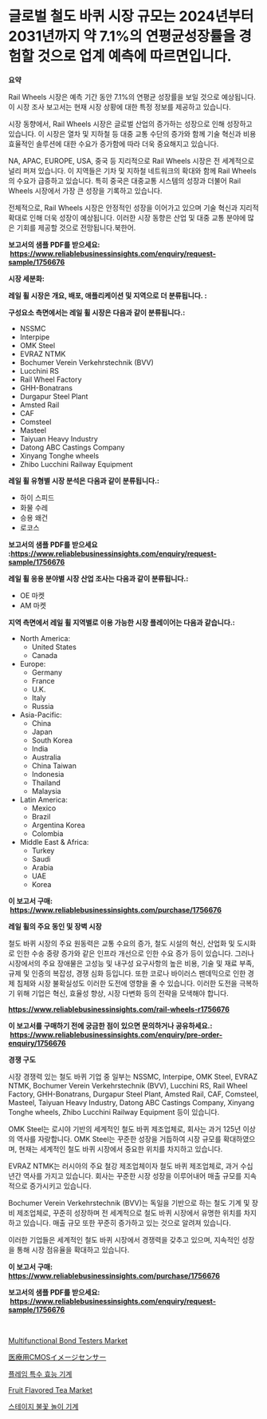 <p><h1>글로벌 철도 바퀴 시장 규모는 2024년부터 2031년까지 약 7.1%의 연평균성장률을 경험할 것으로 업계 예측에 따르면입니다.</h1></p><p><strong>요약</strong></p>
<p><p>Rail Wheels 시장은 예측 기간 동안 7.1%의 연평균 성장률을 보일 것으로 예상됩니다. 이 시장 조사 보고서는 현재 시장 상황에 대한 특정 정보를 제공하고 있습니다. </p><p>시장 동향에서, Rail Wheels 시장은 글로벌 산업의 증가하는 성장으로 인해 성장하고 있습니다. 이 시장은 열차 및 지하철 등 대중 교통 수단의 증가와 함께 기술 혁신과 비용 효율적인 솔루션에 대한 수요가 증가함에 따라 더욱 중요해지고 있습니다.</p><p>NA, APAC, EUROPE, USA, 중국 등 지리적으로 Rail Wheels 시장은 전 세계적으로 널리 퍼져 있습니다. 이 지역들은 기차 및 지하철 네트워크의 확대와 함께 Rail Wheels의 수요가 급증하고 있습니다. 특히 중국은 대중교통 시스템의 성장과 더불어 Rail Wheels 시장에서 가장 큰 성장을 기록하고 있습니다.</p><p>전체적으로, Rail Wheels 시장은 안정적인 성장을 이어가고 있으며 기술 혁신과 지리적 확대로 인해 더욱 성장이 예상됩니다. 이러한 시장 동향은 산업 및 대중 교통 분야에 많은 기회를 제공할 것으로 전망됩니다.북한어.</p></p>
<p><strong>보고서의 샘플 PDF를 받으세요: &nbsp;<a href="https://www.reliablebusinessinsights.com/enquiry/request-sample/1756676">https://www.reliablebusinessinsights.com/enquiry/request-sample/1756676</a></strong></p>
<p><strong>시장 세분화:</strong></p>
<p><strong> 레일 휠 시장은 개요, 배포, 애플리케이션 및 지역으로 더 분류됩니다. :</strong></p>
<p><strong>구성요소 측면에서는 레일 휠 시장은 다음과 같이 분류됩니다.:</strong></p>
<p><ul><li>NSSMC</li><li>Interpipe</li><li>OMK Steel</li><li>EVRAZ NTMK</li><li>Bochumer Verein Verkehrstechnik (BVV)</li><li>Lucchini RS</li><li>Rail Wheel Factory</li><li>GHH-Bonatrans</li><li>Durgapur Steel Plant</li><li>Amsted Rail</li><li>CAF</li><li>Comsteel</li><li>Masteel</li><li>Taiyuan Heavy Industry</li><li>Datong ABC Castings Company</li><li>Xinyang Tonghe wheels</li><li>Zhibo Lucchini Railway Equipment</li></ul></p>
<p><strong> 레일 휠 유형별 시장 분석은 다음과 같이 분류됩니다.:</strong></p>
<p><ul><li>하이 스피드</li><li>화물 수레</li><li>승용 왜건</li><li>로코스</li></ul></p>
<p><strong>보고서의 샘플 PDF를 받으세요 :<a href="https://www.reliablebusinessinsights.com/enquiry/request-sample/1756676">https://www.reliablebusinessinsights.com/enquiry/request-sample/1756676</a></strong></p>
<p><strong> 레일 휠 응용 분야별 시장 산업 조사는 다음과 같이 분류됩니다.:</strong></p>
<p><ul><li>OE 마켓</li><li>AM 마켓</li></ul></p>
<p><strong>지역 측면에서 레일 휠 지역별로 이용 가능한 시장 플레이어는 다음과 같습니다.:</strong></p>
<p><ul>
    <li>
        North America:
        <ul>
            <li>United States</li>
            <li>Canada</li>
        </ul>
    </li>
    <li>
        Europe:
        <ul>
            <li>Germany</li>
            <li>France</li>
            <li>U.K.</li>
            <li>Italy</li>
            <li>Russia</li>
        </ul>
    </li>
    <li>
        Asia-Pacific:
        <ul>
            <li>China</li>
            <li>Japan</li>
            <li>South Korea</li>
            <li>India</li>
            <li>Australia</li>
            <li>China Taiwan</li>
            <li>Indonesia</li>
            <li>Thailand</li>
            <li>Malaysia</li>
        </ul>
    </li>
    <li>
        Latin America:
        <ul>
            <li>Mexico</li>
            <li>Brazil</li>
            <li>Argentina Korea</li>
            <li>Colombia</li>
        </ul>
    </li>
    <li>
        Middle East & Africa:
        <ul>
            <li>Turkey</li>
            <li>Saudi</li>
            <li>Arabia</li>
            <li>UAE</li>
            <li>Korea</li>
        </ul>
    </li>
    </ul></p>
<p><strong>이 보고서 구매: &nbsp;<a href="https://www.reliablebusinessinsights.com/purchase/1756676">https://www.reliablebusinessinsights.com/purchase/1756676</a></strong></p>
<p><strong>레일 휠의 주요 동인 및 장벽 시장</strong></p>
<p><p>철도 바퀴 시장의 주요 원동력은 교통 수요의 증가, 철도 시설의 혁신, 산업화 및 도시화로 인한 수송 중량 증가와 같은 인프라 개선으로 인한 수요 증가 등이 있습니다. 그러나 시장에서의 주요 장애물은 고성능 및 내구성 요구사항의 높은 비용, 기술 및 재료 부족, 규제 및 인증의 복잡성, 경쟁 심화 등입니다. 또한 코로나 바이러스 팬데믹으로 인한 경제 침체와 시장 불확실성도 이러한 도전에 영향을 줄 수 있습니다. 이러한 도전을 극복하기 위해 기업은 혁신, 효율성 향상, 시장 다변화 등의 전략을 모색해야 합니다.</p></p>
<p><strong><a href="https://www.reliablebusinessinsights.com/rail-wheels-r1756676">https://www.reliablebusinessinsights.com/rail-wheels-r1756676</a></strong></p>
<p><strong>이 보고서를 구매하기 전에 궁금한 점이 있으면 문의하거나 공유하세요.: &nbsp;<a href="https://www.reliablebusinessinsights.com/enquiry/pre-order-enquiry/1756676">https://www.reliablebusinessinsights.com/enquiry/pre-order-enquiry/1756676</a></strong></p>
<p><strong>경쟁 구도</strong></p>
<p><p>시장 경쟁력 있는 철도 바퀴 기업 중 일부는 NSSMC, Interpipe, OMK Steel, EVRAZ NTMK, Bochumer Verein Verkehrstechnik (BVV), Lucchini RS, Rail Wheel Factory, GHH-Bonatrans, Durgapur Steel Plant, Amsted Rail, CAF, Comsteel, Masteel, Taiyuan Heavy Industry, Datong ABC Castings Company, Xinyang Tonghe wheels, Zhibo Lucchini Railway Equipment 등이 있습니다.</p><p>OMK Steel는 로시야 기반의 세계적인 철도 바퀴 제조업체로, 회사는 과거 125년 이상의 역사를 자랑합니다. OMK Steel는 꾸준한 성장을 거듭하여 시장 규모를 확대하였으며, 현재는 세계적인 철도 바퀴 시장에서 중요한 위치를 차지하고 있습니다.</p><p>EVRAZ NTMK는 러시아의 주요 철강 제조업체이자 철도 바퀴 제조업체로, 과거 수십 년간 역사를 가지고 있습니다. 회사는 꾸준한 시장 성장을 이루어내어 매출 규모를 지속적으로 증가시키고 있습니다.</p><p>Bochumer Verein Verkehrstechnik (BVV)는 독일을 기반으로 하는 철도 기계 및 장비 제조업체로, 꾸준히 성장하며 전 세계적으로 철도 바퀴 시장에서 유명한 위치를 차지하고 있습니다. 매출 규모 또한 꾸준히 증가하고 있는 것으로 알려져 있습니다.</p><p>이러한 기업들은 세계적인 철도 바퀴 시장에서 경쟁력을 갖추고 있으며, 지속적인 성장을 통해 시장 점유율을 확대하고 있습니다.</p></p>
<p><strong>이 보고서 구매: &nbsp; <a href="https://www.reliablebusinessinsights.com/purchase/1756676">https://www.reliablebusinessinsights.com/purchase/1756676</a></strong></p>
<p><strong>보고서의 샘플 PDF를 받으세요: &nbsp;<a href="https://www.reliablebusinessinsights.com/enquiry/request-sample/1756676">https://www.reliablebusinessinsights.com/enquiry/request-sample/1756676</a></strong><strong></strong></p>
<p>&nbsp;</p>
<p><p><a href="https://github.com/indrystar/Market-Research-Report-List-3/blob/main/multifunctional-bond-testers-market.md">Multifunctional Bond Testers Market</a></p><p><a href="https://github.com/lrlmopnhwd79300/Market-Research-Report-List-2/blob/main/1409063122851.md">医療用CMOSイメージセンサー</a></p><p><a href="https://github.com/rrmadityapu/Market-Research-Report-List-1/blob/main/3908842108581.md">플레임 특수 효능 기계</a></p><p><a href="https://issuu.com/reportprime-2/docs/fruit-flavored-tea-market-size-2030.pptx">Fruit Flavored Tea Market</a></p><p><a href="https://github.com/vanessagrant665567/Market-Research-Report-List-1/blob/main/6712456108580.md">스테이지 불꽃 놀이 기계</a></p></p>